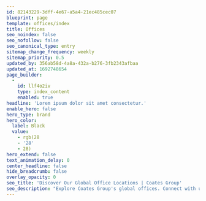 ```yaml
---
id: 82143229-3dff-4e67-a5a4-21ec485cec07
blueprint: page
template: offices/index
title: Offices
seo_noindex: false
seo_nofollow: false
seo_canonical_type: entry
sitemap_change_frequency: weekly
sitemap_priority: 0.5
updated_by: 356ab58d-4a8a-432a-b276-3fb2343afbaa
updated_at: 1692748654
page_builder:
  -
    id: llf4o2iv
    type: index_content
    enabled: true
headline: 'Lorem ipsum dolor sit amet consectetur.'
enable_hero: false
hero_type: brand
hero_color:
  label: Black
  value:
    - rgb(28
    - '28'
    - 28)
hero_extend: false
text_animation_delay: 0
center_headline: false
hide_breadcrumb: false
overlay_opacity: 0
seo_title: 'Discover Our Global Office Locations | Coates Group'
seo_description: "Explore Coates Group's global offices. Connect with us for cutting-edge digital signage and merchandising solutions. Reach out today!"
---
```


